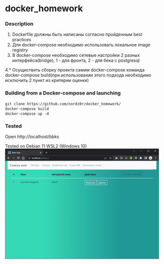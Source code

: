 # docker_homework
### Description
1. Dockerfile должны быть написаны согласно пройденным best practices
2. Для docker-compose необходимо использовать локальное image registry
3. В docker-compose необходимо сетевые настройки 2 разных интерфейса(bridge), 1 - для фронта, 2 - для бека с postgresql

4.* Осущиствить сборку проекта самим docker-compose команда docker-compose build(при использовании этого подхода необходимо исключить 2 пункт из критерии оценки)

### Building from a Docker-compose and launching
```
git clone https://github.com/nordz0r/docker_homework/
docker-compose build
docker-compose up -d
```



### Tested
Open http://localhost/bbks

Tested on Debian 11 WSL2 (Windows 10)
![Task3.Docker](screenshot.png)


